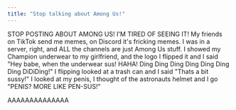 ```yaml
---
title: "Stop talking about Among Us!"
---
```


STOP POSTING ABOUT AMONG US! I'M TIRED OF SEEING IT!
My friends on TikTok send me memes, on Discord it's fricking memes. I was in a server, right, and ALL the channels are just Among Us stuff. I showed my Champion underwear to my girlfriend, and the logo I flipped it and I said "Hey babe, when the underwear sus! HAHA! Ding Ding Ding Ding Ding Ding Ding DiDiDing!" I flipping looked at a trash can and I said "Thats a bit sussy!" I looked at my penis, I thought of the astronauts helmet and I go "PENIS? MORE LIKE PEN-SUS!"

AAAAAAAAAAAAAA
